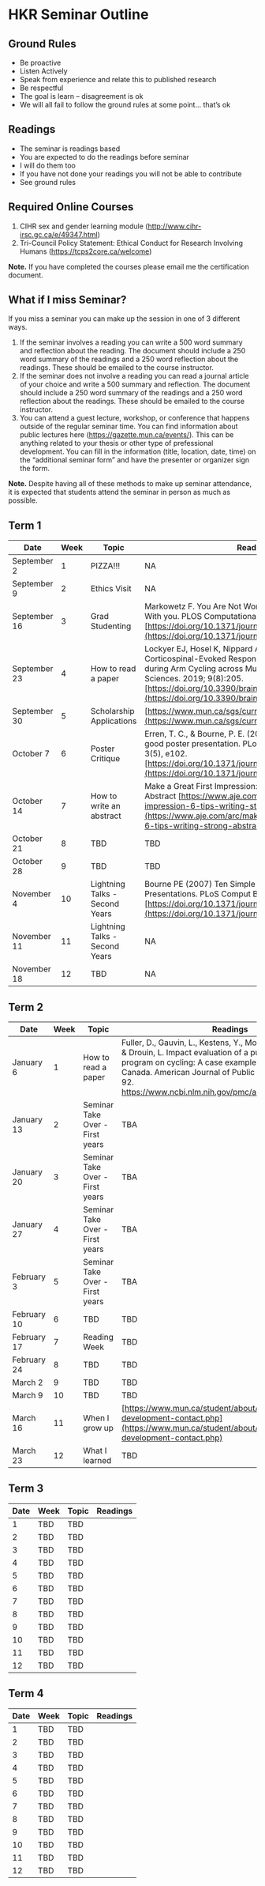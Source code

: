 # HKR Seminar Outline

## Ground Rules
- Be proactive
- Listen Actively
- Speak from experience and relate this to published research
- Be respectful
- The goal is learn – disagreement is ok
- We will all fail to follow the ground rules at some point… that’s ok

## Readings
- The seminar is readings based
- You are expected to do the readings before seminar
- I will do them too
- If you have not done your readings you will not be able to contribute 
- See ground rules

## Required Online Courses

1. CIHR sex and gender learning module (http://www.cihr-irsc.gc.ca/e/49347.html)
2. Tri-Council Policy Statement: Ethical Conduct for Research Involving Humans  (https://tcps2core.ca/welcome)

__Note.__ If you have completed the courses please email me the certification document. 

## What if I miss Seminar? 

If you miss a seminar you can make up the session in one of 3 different ways. 

1.	If the seminar involves a reading you can write a 500 word summary and reflection about the reading. The document should include a 250 word summary of the readings and a 250 word reflection about the readings. These should be emailed to the course instructor. 
2.	If the seminar does not involve a reading you can read a journal article of your choice and write a 500 summary and reflection. The document should include a 250 word summary of the readings and a 250 word reflection about the readings. These should be emailed to the course instructor. 
3.	You can attend a guest lecture, workshop, or conference that happens outside of the regular seminar time. You can find information about public lectures here (https://gazette.mun.ca/events/). This can be anything related to your thesis or other type of prefessional development. You can fill in the information (title, location, date, time)  on the “additional seminar form” and have the presenter or organizer sign the form. 

__Note.__ Despite having all of these methods to make up seminar attendance, it is expected that students attend the seminar in person as much as possible. 

## Term 1

Date | Week | Topic | Readings 
---- | ---- | ----- | -------- 
September 2 | 1 | PIZZA!!! | NA 
September 9 | 2 | Ethics Visit | NA 
September 16 | 3 | Grad Studenting | Markowetz F. You Are Not Working For Me; I Am Working With you. PLOS Computational Biology. 2015 [https://doi.org/10.1371/journal.pcbi.1004387](https://doi.org/10.1371/journal.pcbi.1004387). 
September 23 | 4 | How to read a paper | Lockyer EJ, Hosel K, Nippard AP, Button DC, Power KE. Corticospinal-Evoked Responses from the Biceps Brachii during Arm Cycling across Multiple Power Outputs. Brain Sciences. 2019; 9(8):205. [https://doi.org/10.3390/brainsci9080205](https://doi.org/10.3390/brainsci9080205) 
September 30 | 5 | Scholarship Applications | [https://www.mun.ca/sgs/current/funding/fundinginfo.php](https://www.mun.ca/sgs/current/funding/fundinginfo.php)
October 7 | 6 | Poster Critique | Erren, T. C., & Bourne, P. E. (2007). Ten simple rules for a good poster presentation. PLoS computational biology, 3(5), e102. [https://doi.org/10.1371/journal.pcbi.0030102](https://doi.org/10.1371/journal.pcbi.0030102) 
October 14 | 7 | How to write an abstract | Make a Great First Impression: 6 Tips for Writing a Strong Abstract [https://www.aje.com/arc/make-great-first-impression-6-tips-writing-strong-abstract/](https://www.aje.com/arc/make-great-first-impression-6-tips-writing-strong-abstract/)
October 21 | 8 | TBD | TBD
October 28 | 9 | TBD | TBD 
November 4 | 10 | Lightning Talks - Second Years | Bourne PE (2007) Ten Simple Rules for Making Good Oral Presentations. PLoS Comput Biol 3(4): e77. [https://doi.org/10.1371/journal.pcbi.0030077](https://doi.org/10.1371/journal.pcbi.0030077)  | 
November 11 | 11 | Lightning Talks - Second Years | NA 
November 18 | 12 | TBD | NA 

## Term 2

Date | Week | Topic | Readings 
---- | ---- | ----- | -------- 
January 6 | 1 | How to read a paper | Fuller, D., Gauvin, L., Kestens, Y., Morency, P., Daniel, M., & Drouin, L. Impact evaluation of a public bicycle share program on cycling: A case example of BIXI in Montreal, Canada. American Journal of Public Health 103(3):e85-92. https://www.ncbi.nlm.nih.gov/pmc/articles/PMC3673500/
January 13 | 2 | Seminar Take Over - First years | TBA 
January 20 | 3 | Seminar Take Over - First years | TBA
January 27 | 4 | Seminar Take Over - First years | TBA
February 3 | 5 | Seminar Take Over - First years | TBA 
February 10 | 6 | TBD | TBD 
February 17 | 7 | Reading Week | TBD 
February 24 | 8 | TBD | TBD 
March 2 | 9 | TBD | TBD 
March 9 | 10 | TBD | TBD 
March 16 | 11 | When I grow up | [https://www.mun.ca/student/about/career-development-contact.php](https://www.mun.ca/student/about/career-development-contact.php)
March 23 | 12 | What I learned  | TBD 

## Term 3

Date | Week | Topic | Readings 
---- | ---- | ----- | -------- 
 | 1 |  TBD| TBD 
 | 2 | TBD | TBD 
 | 3 | TBD | TBD
 | 4 | TBD | TBD
 | 5 | TBD | TBD 
 | 6 | TBD | TBD 
 | 7 | TBD | TBD 
 | 8 | TBD | TBD 
 | 9 | TBD | TBD 
 | 10 | TBD | TBD 
 | 11 | TBD | TBD 
 | 12 | TBD | TBD


## Term 4

Date | Week | Topic | Readings 
---- | ---- | ----- | -------- 
 | 1 |  TBD| TBD 
 | 2 | TBD | TBD 
 | 3 | TBD | TBD
 | 4 | TBD | TBD
 | 5 | TBD | TBD 
 | 6 | TBD | TBD 
 | 7 | TBD | TBD 
 | 8 | TBD | TBD 
 | 9 | TBD | TBD 
 | 10 | TBD | TBD 
 | 11 | TBD | TBD 
 | 12 | TBD | TBD

